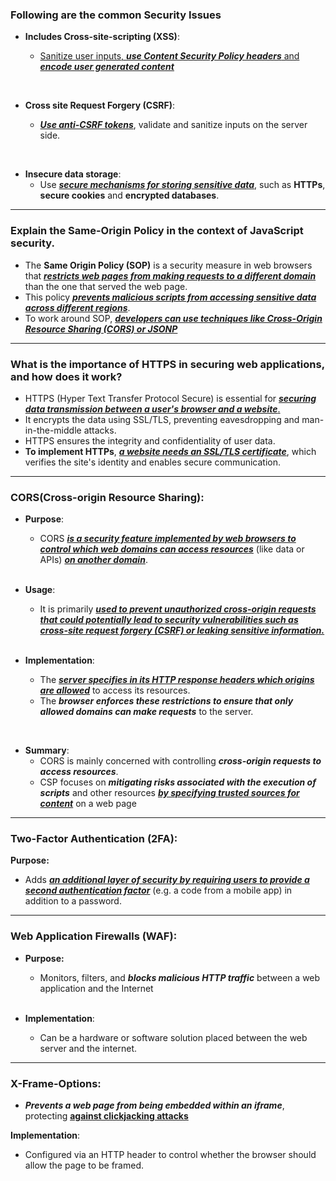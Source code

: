### Following are the common Security Issues

- **Includes Cross-site-scripting (XSS)**:

  - <u>Sanitize user inputs, **_use Content Security Policy headers_** and **_encode user generated content_**</u>

<br/>

- **Cross site Request Forgery (CSRF)**:

  - <u>**_Use anti-CSRF tokens_**</u>, validate and sanitize inputs on the server side.

<br/>

- **Insecure data storage**:
  - Use <u>**_secure mechanisms for storing sensitive data_**</u>, such as **HTTPs**, **secure cookies** and **encrypted databases**.

---

### Explain the Same-Origin Policy in the context of JavaScript security.

- The **Same Origin Policy (SOP)** is a security measure in web browsers that <u>**_restricts web pages from making requests to a different domain_**</u> than the one that served the web page.
- This policy <u>**_prevents malicious scripts from accessing sensitive data across different regions_**</u>.
- To work around SOP, <u>**_developers can use techniques like Cross-Origin Resource Sharing (CORS) or JSONP_**</u>

---

### What is the importance of HTTPS in securing web applications, and how does it work?

- HTTPS (Hyper Text Transfer Protocol Secure) is essential for <u>**_securing data transmission between a user's browser and a website_**.</u>
- It encrypts the data using SSL/TLS, preventing eavesdropping and man-in-the-middle attacks.
- HTTPS ensures the integrity and confidentiality of user data.
- **To implement HTTPs**, <u>**_a website needs an SSL/TLS certificate_**</u>, which verifies the site's identity and enables secure communication.

---

### CORS(Cross-origin Resource Sharing):

- **Purpose**:

  - CORS <u>**_is a security feature implemented by web browsers to control which web domains can access resources_**</u> (like data or APIs) <u>**_on another domain_**</u>.

  <br>

- **Usage**:

  - It is primarily **_<u>used to prevent unauthorized cross-origin requests that could potentially lead to security vulnerabilities such as cross-site request forgery (CSRF) or leaking sensitive information.</u>_**

  <br>

- **Implementation**:

  - The <u>**_server specifies in its HTTP response headers which origins are allowed_**</u> to access its resources.
  - The **_browser enforces these restrictions to ensure that only allowed domains can make requests_** to the server.

<br>

- **Summary**:
  - CORS is mainly concerned with controlling **_cross-origin requests to access resources_**.
  - CSP focuses on **_mitigating risks associated with the execution of scripts_** and other resources <u>**_by specifying trusted sources for content_**</u> on a web page

---

### Two-Factor Authentication (2FA):

**Purpose:**

- Adds <u>**_an additional layer of security by requiring users to provide a second authentication factor_**</u> (e.g. a code from a mobile app) in addition to a password.

---

### Web Application Firewalls (WAF):

- **Purpose:**

  - Monitors, filters, and **_blocks malicious HTTP traffic_** between a web application and the Internet

  <br>

- **Implementation**:

  - Can be a hardware or software solution placed between the web server and the internet.

---

### X-Frame-Options:

- **_Prevents a web page from being embedded within an iframe_**, protecting <u>**against clickjacking attacks**</u>

**Implementation**:
- Configured via an HTTP header to control whether the browser should allow the page to be framed.
